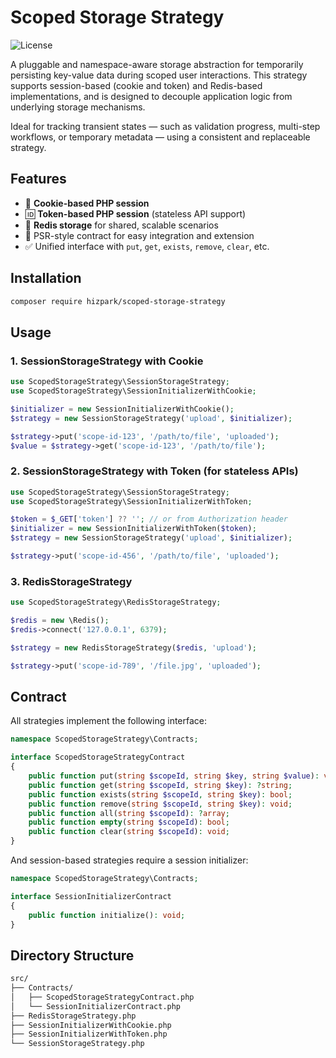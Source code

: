 # Scoped Storage Strategy

![License](https://img.shields.io/github/license/hizpark/scoped-storage-strategy)

A pluggable and namespace-aware storage abstraction for temporarily persisting key-value data during scoped user interactions.
This strategy supports session-based (cookie and token) and Redis-based implementations, and is designed to decouple application logic from underlying storage mechanisms.

Ideal for tracking transient states — such as validation progress, multi-step workflows, or temporary metadata — using a consistent and replaceable strategy.

## Features

- 🍪 **Cookie-based PHP session**
- 🆔 **Token-based PHP session** (stateless API support)
- 🚀 **Redis storage** for shared, scalable scenarios
- 🔌 PSR-style contract for easy integration and extension
- ✅ Unified interface with `put`, `get`, `exists`, `remove`, `clear`, etc.

## Installation

```bash
composer require hizpark/scoped-storage-strategy
```

## Usage

### 1. SessionStorageStrategy with Cookie

```php
use ScopedStorageStrategy\SessionStorageStrategy;
use ScopedStorageStrategy\SessionInitializerWithCookie;

$initializer = new SessionInitializerWithCookie();
$strategy = new SessionStorageStrategy('upload', $initializer);

$strategy->put('scope-id-123', '/path/to/file', 'uploaded');
$value = $strategy->get('scope-id-123', '/path/to/file');
```

### 2. SessionStorageStrategy with Token (for stateless APIs)

```php
use ScopedStorageStrategy\SessionStorageStrategy;
use ScopedStorageStrategy\SessionInitializerWithToken;

$token = $_GET['token'] ?? ''; // or from Authorization header
$initializer = new SessionInitializerWithToken($token);
$strategy = new SessionStorageStrategy('upload', $initializer);

$strategy->put('scope-id-456', '/path/to/file', 'uploaded');
```

### 3. RedisStorageStrategy

```php
use ScopedStorageStrategy\RedisStorageStrategy;

$redis = new \Redis();
$redis->connect('127.0.0.1', 6379);

$strategy = new RedisStorageStrategy($redis, 'upload');

$strategy->put('scope-id-789', '/file.jpg', 'uploaded');
```

## Contract

All strategies implement the following interface:

```php
namespace ScopedStorageStrategy\Contracts;

interface ScopedStorageStrategyContract
{
    public function put(string $scopeId, string $key, string $value): void;
    public function get(string $scopeId, string $key): ?string;
    public function exists(string $scopeId, string $key): bool;
    public function remove(string $scopeId, string $key): void;
    public function all(string $scopeId): ?array;
    public function empty(string $scopeId): bool;
    public function clear(string $scopeId): void;
}
```

And session-based strategies require a session initializer:

```php
namespace ScopedStorageStrategy\Contracts;

interface SessionInitializerContract
{
    public function initialize(): void;
}
```

## Directory Structure

```txt
src/
├── Contracts/
│   ├── ScopedStorageStrategyContract.php
│   └── SessionInitializerContract.php
├── RedisStorageStrategy.php
├── SessionInitializerWithCookie.php
├── SessionInitializerWithToken.php
└── SessionStorageStrategy.php
```
